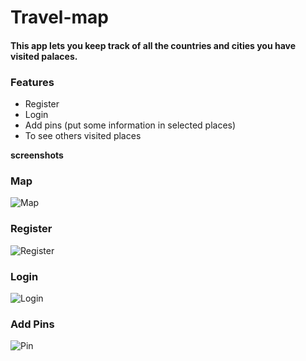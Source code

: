 # Travel-map

#### This app lets you keep track of all the countries and cities you have visited palaces.

### Features
* Register
* Login
* Add pins (put some information in selected places)
* To see others visited places 

**screenshots**

### Map
![Map](https://raw.githubusercontent.com/avishka964/travel-map/master/screenshots/map.png)

### Register
![Register](https://raw.githubusercontent.com/avishka964/travel-map/master/screenshots/register.png)

### Login
![Login](https://raw.githubusercontent.com/avishka964/travel-map/master/screenshots/login.png)

### Add Pins
![Pin](https://github.com/avishka964/travel-map/blob/master/screenshots/pin.png)
